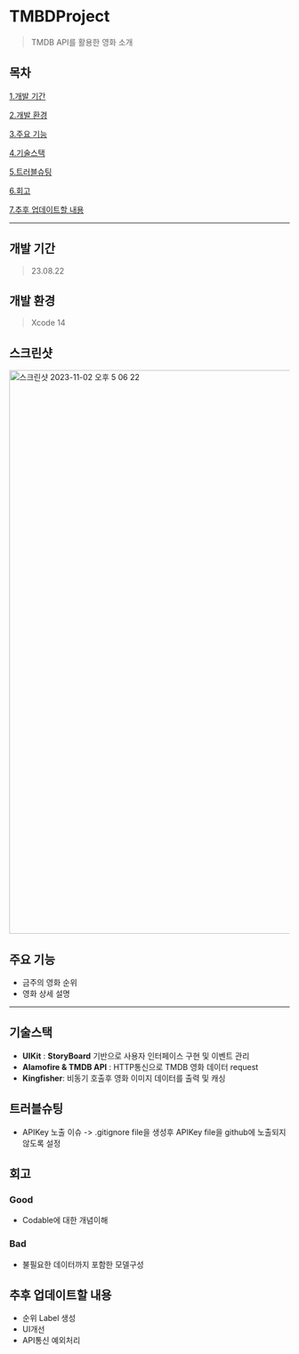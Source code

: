 # TMBDProject

> TMDB API를 활용한 영화 소개

## 목차
[1.개발 기간](#개발-기간)

[2.개발 환경](#개발-환경)

[3.주요 기능](#주요-기능)

[4.기술스택](#기술스택)

[5.트러블슈팅](#트러블슈팅)

[6.회고](#회고)

[7.추후 업데이트할 내용](#추후-업데이트할-내용)
***
## 개발 기간
> 23.08.22

## 개발 환경
> Xcode 14

## 스크린샷

<img width="1013" alt="스크린샷 2023-11-02 오후 5 06 22" src="https://github.com/JaeBeen0725/MoaMoa/assets/105216574/e1e9b920-41e3-478f-b206-91c0669727a4">

## 주요 기능
- 금주의 영화 순위
- 영화 상세 설명
***

## 기술스택
 - **UIKit** : **StoryBoard** 기반으로 사용자 인터페이스 구현 및 이벤트 관리
 - **Alamofire & TMDB API** : HTTP통신으로 TMDB 영화 데이터 request
 - **Kingfisher**: 비동기 호출후 영화 이미지 데이터를 출력 및 캐싱
 

## 트러블슈팅
- APIKey 노출 이슈
-> .gitignore file을 생성후 APIKey file을 github에 노출되지 않도록 설정


## 회고
### Good
- Codable에 대한 개념이해

### Bad
- 불필요한 데이터까지 포함한 모델구성

## 추후 업데이트할 내용
- 순위 Label 생성
- UI개선
- API통신 예외처리
